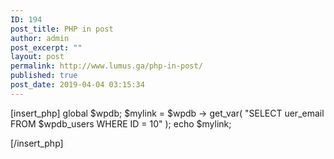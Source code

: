 ```yaml
---
ID: 194
post_title: PHP in post
author: admin
post_excerpt: ""
layout: post
permalink: http://www.lumus.ga/php-in-post/
published: true
post_date: 2019-04-04 03:15:34
---
```

[insert_php]
   global $wpdb;
   $mylink = $wpdb -> get_var( "SELECT uer_email FROM $wpdb_users WHERE ID = 10" );
   echo $mylink;
   
[/insert_php]